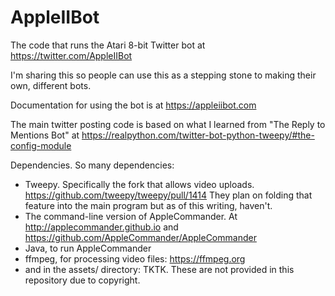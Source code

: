 # AppleIIBot

The code that runs the Atari 8-bit Twitter bot at https://twitter.com/AppleIIBot

I'm sharing this so people can use this as a stepping stone to making their own, different bots.

Documentation for using the bot is at https://appleiibot.com

The main twitter posting code is based on what I learned from "The Reply to Mentions Bot" at https://realpython.com/twitter-bot-python-tweepy/#the-config-module

Dependencies. So many dependencies:
- Tweepy. Specifically the fork that allows video uploads. https://github.com/tweepy/tweepy/pull/1414 They plan on folding that feature into the main program but as of this writing, haven't.
- The command-line version of AppleCommander. At http://applecommander.github.io and https://github.com/AppleCommander/AppleCommander
- Java, to run AppleCommander
- ffmpeg, for processing video files: https://ffmpeg.org
- and in the assets/ directory: TKTK. These are not provided in this repository due to copyright.
